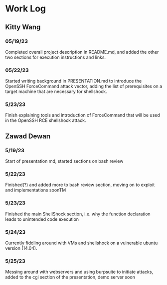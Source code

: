 # Work Log

## Kitty Wang

### 05/19/23

Completed overall project description in README.md, and added the other two sections for execution instructions and links.

### 05/22/23

Started writing background in PRESENTATION.md to introduce the OpenSSH ForceCommand attack vector, adding the list of prerequisites on a target machine that are necessary for shellshock.

### 5/23/23

Finish explaining tools and introduction of ForceCommand that will be used in the OpenSSH RCE shellshock attack. 


## Zawad Dewan

### 5/19/23

Start of presentation md, started sections on bash review

### 5/22/23

Finished(?) and added more to bash review section, moving on to exploit and implementations soonTM

### 5/23/23

Finished the main ShellShock section, i.e. why the function declaration leads to unintended code execution

### 5/24/23

Currently fiddling around with VMs and shellshock on a vulnerable ubuntu version (14.04).

### 5/25/23

Messing around with webservers and using burpsuite to initiate attacks, added to the cgi section of the presentation, demo server soon

